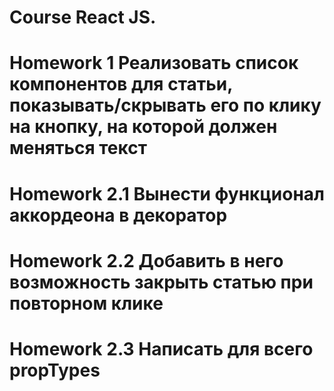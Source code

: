 # Course React JS.

# Homework 1 Реализовать список компонентов для статьи, показывать/скрывать его по клику на кнопку, на которой должен меняться текст

# Homework 2.1 Вынести функционал аккордеона в декоратор
# Homework 2.2 Добавить в него возможность закрыть статью при повторном клике
# Homework 2.3 Написать для всего propTypes